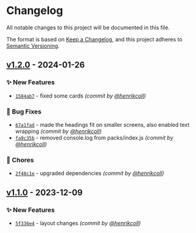 # Changelog
All notable changes to this project will be documented in this file.

The format is based on [Keep a Changelog](https://keepachangelog.com/en/1.0.0/),
and this project adheres to [Semantic Versioning](https://semver.org/spec/v2.0.0.html).

## [v1.2.0] - 2024-01-26
### :sparkles: New Features
- [`1584ab7`](https://github.com/henrikcoll/drikke/commit/1584ab78c9e2267f6f337638c564c353b0038d0c) - fixed some cards *(commit by [@henrikcoll](https://github.com/henrikcoll))*

### :bug: Bug Fixes
- [`67a1fad`](https://github.com/henrikcoll/drikke/commit/67a1fadfe3fbbaca895f996ae6d1035e7a42a960) - made the headings fit on smaller screens, also enabled text wrapping *(commit by [@henrikcoll](https://github.com/henrikcoll))*
- [`fa9c35b`](https://github.com/henrikcoll/drikke/commit/fa9c35bfd6e7f23444993aec0d91b2824d2e88b3) - removed console.log from packs/index.js *(commit by [@henrikcoll](https://github.com/henrikcoll))*

### :wrench: Chores
- [`2f48c1e`](https://github.com/henrikcoll/drikke/commit/2f48c1e2eca1a8e3d07a9aa7c58f7bb0e6fd31bb) - upgraded dependencies *(commit by [@henrikcoll](https://github.com/henrikcoll))*


## [v1.1.0] - 2023-12-09
### :sparkles: New Features
- [`5f336e4`](https://github.com/henrikcoll/drikke/commit/5f336e4033f7fb9a995819e4a4e2b5e1370d0f8c) - layout changes *(commit by [@henrikcoll](https://github.com/henrikcoll))*


[v1.1.0]: https://github.com/henrikcoll/drikke/compare/v1.0.0...v1.1.0
[v1.2.0]: https://github.com/henrikcoll/drikke/compare/v1.1.0...v1.2.0
